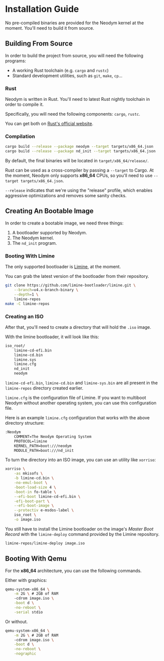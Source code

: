 # Installation Guide

No pre-compiled binaries are provided for the Neodym kernel at the moment. You'll need to build it
from source.

## Building From Source

In order to build the project from source, you will need the following programs:

- A working Rust toolchain (e.g. `cargo` and `rustc`)
- Standard development utilities, such as `git`, `make`, `cp`...

### Rust

Neodym is written in Rust. You'll need to latest Rust nightly toolchain in order to compile it.

Specifically, you will need the following components: `cargo`, `rustc`.

You can get both on [Rust's official website](https://www.rust-lang.org/learn/get-started).

### Compilation

```bash
cargo build --release --package neodym --target targets/x86_64.json
cargo build --release --package nd_init --target targets/x86_64.json
```

By default, the final binaries will be located in `target/x86_64/release/`.

Rust can be used as a cross-compiler by passing a `--target` to Cargo. At the moment, Neodym only
supports **x86_64** CPUs, so you'll need to use `--target targets/x86_64.json`.

`--release` indicates that we're using the "release" profile, which enables aggressive
optimizations and removes some sanity checks.

## Creating An Bootable Image

In order to create a bootable image, we need three things:

1. A bootloader supported by Neodym.
2. The Neodym kernel.
3. The `nd_init` program.

### Booting With Limine

The only supported bootloader is [Limine](https://github.com/limine-bootloader/limine), at the
moment.

You can grab the latest version of the bootloader from their repository.

```bash
git clone https://github.com/limine-bootloader/limine.git \
    --branch=v4.x-branch-binary \
    --depth=1 \
    limine-repos
make -C limine-repos
```

### Creating an ISO

After that, you'll need to create a directory that will hold the `.iso` image.

With the limine bootloader, it will look like this:

```txt
iso_root/
    limine-cd-efi.bin
    limine-cd.bin
    limine.sys
    limine.cfg
    nd_init
    neodym
```

`limine-cd-efi.bin`, `limine-cd.bin` and `limine-sys.bin` are all present in the `limine-repos`
directory created earlier.

`limine.cfg` is the configuration file of Limine. If you want to multiboot Neodym without another
operating system, you can use this configuration file.

Here is an example `limine.cfg` configuration that works with the above directory structure:

```txt
:Neodym
    COMMENT=The Neodym Operating System
    PROTOCOL=limine
    KERNEL_PATH=boot:///neodym
    MODULE_PATH=boot:///nd_init
```

To turn the directory into an ISO image, you can use an utility like `xorriso`:

```bash
xorriso \
    -as mkisofs \
    -b limine-cd.bin \
    -no-emul-boot \
    -boot-load-size 4 \
    -boot-in fo-table \
    --efi-boot limine-cd-efi.bin \
    -efi-boot-part \
    --efi-boot-image \
    --protectiv e-msdos-label \
    iso_root \
    -o image.iso
```

You still have to install the Limine bootloader on the image's _Master Boot Record_ with the
`limine-deploy` command provided by the Limine repository.

```bash
limine-repos/limine-deploy image.iso
```

## Booting With Qemu

For the **x86_64** architecture, you can use the following commands.

Either with graphics:

```bash
qemu-system-x86_64 \
    -m 2G \ # 2GB of RAM
    -cdrom image.iso \
    -boot d \
    -no-reboot \
    -serial stdio
```

Or without.

```bash
qemu-system-x86_64 \
    -m 2G \ # 2GB of RAM
    -cdrom image.iso \
    -boot d \
    -no-reboot \
    -nographic
```

